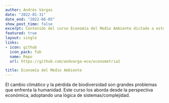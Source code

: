 ```yaml
---
author: Andrés Vargas
date: "2022-01-31"
date_end: "2022-06-05"
show_post_time: false
excerpt: Contenido del curso Economía del Medio Ambiente dictado a estudiantes de pregrado en economía de la Universidad del Norte
featured: true
layout: single
links:
- icon: github
  icon_pack: fab
  name: Repo
  url: https://github.com/andvarga-eco/econometria2

title: Economía del Medio Ambiente
---
```


El cambio climático y la pérdida de biodiversidad son grandes problemas que enfrenta la humanidad. Este curso los aborda desde la perspectiva económica, adoptando una lógica de sistemas/complejidad. 
